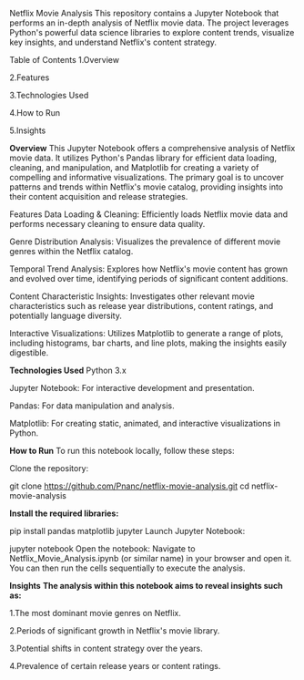 Netflix Movie Analysis
This repository contains a Jupyter Notebook that performs an in-depth analysis of Netflix movie data. The project leverages Python's powerful data science libraries to explore content trends, visualize key insights, and understand Netflix's content strategy.

Table of Contents
1.Overview

2.Features

3.Technologies Used

4.How to Run

5.Insights

**Overview**
This Jupyter Notebook offers a comprehensive analysis of Netflix movie data. It utilizes Python's Pandas library for efficient data loading, cleaning, and manipulation, and Matplotlib for creating a variety of compelling and informative visualizations. The primary goal is to uncover patterns and trends within Netflix's movie catalog, providing insights into their content acquisition and release strategies.

Features
Data Loading & Cleaning: Efficiently loads Netflix movie data and performs necessary cleaning to ensure data quality.

Genre Distribution Analysis: Visualizes the prevalence of different movie genres within the Netflix catalog.

Temporal Trend Analysis: Explores how Netflix's movie content has grown and evolved over time, identifying periods of significant content additions.

Content Characteristic Insights: Investigates other relevant movie characteristics such as release year distributions, content ratings, and potentially language diversity.

Interactive Visualizations: Utilizes Matplotlib to generate a range of plots, including histograms, bar charts, and line plots, making the insights easily digestible.

**Technologies Used**
Python 3.x

Jupyter Notebook: For interactive development and presentation.

Pandas: For data manipulation and analysis.

Matplotlib: For creating static, animated, and interactive visualizations in Python.

**How to Run**
To run this notebook locally, follow these steps:

Clone the repository:

git clone https://github.com/Pnanc/netflix-movie-analysis.git
cd netflix-movie-analysis

**Install the required libraries:**

pip install pandas matplotlib jupyter
Launch Jupyter Notebook:

jupyter notebook
Open the notebook:
Navigate to Netflix_Movie_Analysis.ipynb (or similar name) in your browser and open it. You can then run the cells sequentially to execute the analysis.

**Insights**
**The analysis within this notebook aims to reveal insights such as:**


1.The most dominant movie genres on Netflix.

2.Periods of significant growth in Netflix's movie library.

3.Potential shifts in content strategy over the years.

4.Prevalence of certain release years or content ratings.
